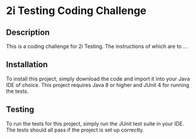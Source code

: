 # 2i Testing Coding Challenge

## Description

This is a coding challenge for 2i Testing.  The instructions of which are to ...
## Installation

To install this project, simply download the code and import it into your Java IDE of choice. This project requires Java 8 or higher and JUnit 4 for running the tests.

## Testing

To run the tests for this project, simply run the JUnit test suite in your IDE. The tests should all pass if the project is set up correctly.

